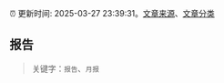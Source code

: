 :alarm_clock: 更新时间: 2025-03-27 23:39:31。[文章来源](/README.md)、[文章分类](/TAGS.md)

## 报告


> 关键字：`报告`、`月报`




